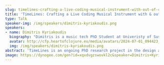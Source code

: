 ```yaml
---
slug: timelines-crafting-a-live-coding-musical-instrument-with-out-of-clojure
title: 'TimeLines: Crafting a Live Coding Musical Instrument with & out of Clojure'
type: Talk
speaker-img: /img/speakers/dimitris-kyriakoudis.png
speakers:
- name: Dimitris Kyriakoudis
  biography: "Dimitris is a music tech PhD Student at Univeristy of Sussex, as well as a Live Coding Luthier & Performer\r\n\r\nHe's the creator of the TimeLines live coding system, originally written in Haskell, but since ported to Clojure."
  avatar: http://cfp.heartofclojure.eu/media/avatars/2024-07-01_094423_RIAKbqe.png
  img: /img/speakers/dimitris-kyriakoudis.png
abstract: 'TimeLines is an ongoing PhD research project in the design and implementation of Live Coding musical instruments. Live Coding is a creative practice that, at its core, involves real-time Human-Computer Interaction (HCI) with a live and dynamic computational system - as much an instrument as an open-ended instrument-building workbench. TimeLines follows a purely functional approach to music, treating both the synthesis of sounds and of musical structure to be functions of just a single numerical argument: time itself. All time-varying behavior is encoded in those pure functions, enabling the potential for massive parallelization and static analyses. Clojure''s Lisp-heritage''s metaprogramming powers are greatly relied upon to make an instrument that is capable of creating and extending itself.'
image: https://dynogee.com/gen?id=xqxdvgzswovkl2c&speaker=Dimitris+Kyriakoudis&title=TimeLines%3A+Crafting+a+Live+Coding+Musical+Instrument+with+%26+out+of+Clojure&type=Talk&img=https%3A//2024.heartofclojure.eu/img/speakers/dimitris-kyriakoudis.png%3Fv%3D2
---
```


